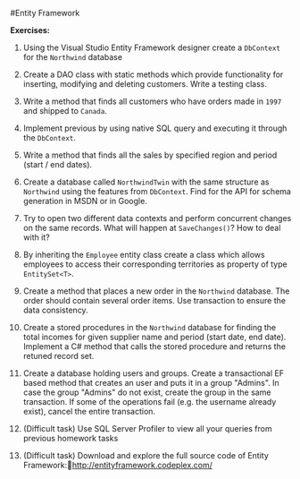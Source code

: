 #Entity Framework

**Exercises:**

01. Using the Visual Studio Entity Framework designer create a ``DbContext`` for the ``Northwind`` database

02. Create a DAO class with static methods which provide functionality for inserting, modifying and deleting customers. Write a testing class.

03. Write a method that finds all customers who have orders made in ``1997`` and shipped to ``Canada``.

04. Implement previous by using native SQL query and executing it through the ``DbContext``.

05. Write a method that finds all the sales by specified region and period (start / end dates).

06. Create a database called ``NorthwindTwin`` with the same structure as ``Northwind`` using the features from ``DbContext``. Find for the API for schema generation in MSDN or in Google.

07. Try to open two different data contexts and perform concurrent changes on the same records. What will happen at ``SaveChanges()``? How to deal with it?

08. By inheriting the ``Employee`` entity class create a class which allows employees to access their corresponding territories as property of type ``EntitySet<T>``.

09. Create a method that places a new order in the ``Northwind`` database. The order should contain several order items. Use transaction to ensure the data consistency.

10. Create a stored procedures in the ``Northwind`` database for finding the total incomes for given supplier name and period (start date, end date). Implement a C# method that calls the stored procedure and returns the retuned record set.

11. Create a database holding users and groups. Create a transactional EF based method that creates an user and puts it in a group "Admins". In case the group "Admins" do not exist, create the group in the same transaction. If some of the operations fail (e.g. the username already exist), cancel the entire transaction.

12. (Difficult task) Use SQL Server Profiler to view all your queries from previous homework tasks

13. (Difficult task) Download and explore the full source code of Entity Framework:http://entityframework.codeplex.com/
